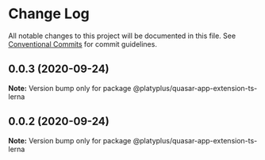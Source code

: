 # Change Log

All notable changes to this project will be documented in this file.
See [Conventional Commits](https://conventionalcommits.org) for commit guidelines.

## 0.0.3 (2020-09-24)

**Note:** Version bump only for package @platyplus/quasar-app-extension-ts-lerna





## 0.0.2 (2020-09-24)

**Note:** Version bump only for package @platyplus/quasar-app-extension-ts-lerna

